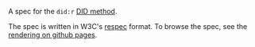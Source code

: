 A spec for the `did:r` [DID method](https://w3c-ccg.github.io/did-spec/#specific-did-method-schemes).

The spec is written in W3C's [respec](https://dev.w3.org/2008/video/mediaann/ReSpec.js/documentation.html) format.
To browse the spec, see the [rendering on github pages](https://the-human-colossus-foundation.github.io/did-r-spec/index.html).